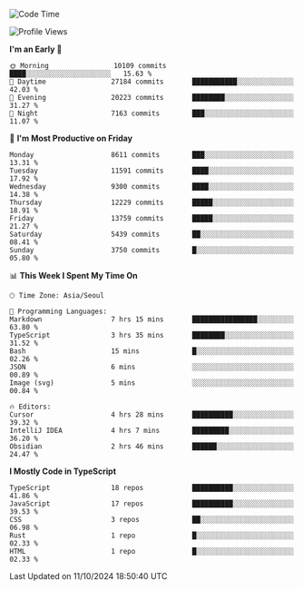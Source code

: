 <!--START_SECTION:waka-->
![Code Time](http://img.shields.io/badge/Code%20Time-6%2C785%20hrs%2021%20mins-blue)

![Profile Views](http://img.shields.io/badge/Profile%20Views-0-blue)

**I'm an Early 🐤** 

```text
🌞 Morning                10109 commits       ████░░░░░░░░░░░░░░░░░░░░░   15.63 % 
🌆 Daytime                27184 commits       ███████████░░░░░░░░░░░░░░   42.03 % 
🌃 Evening                20223 commits       ████████░░░░░░░░░░░░░░░░░   31.27 % 
🌙 Night                  7163 commits        ███░░░░░░░░░░░░░░░░░░░░░░   11.07 % 
```
📅 **I'm Most Productive on Friday** 

```text
Monday                   8611 commits        ███░░░░░░░░░░░░░░░░░░░░░░   13.31 % 
Tuesday                  11591 commits       ████░░░░░░░░░░░░░░░░░░░░░   17.92 % 
Wednesday                9300 commits        ████░░░░░░░░░░░░░░░░░░░░░   14.38 % 
Thursday                 12229 commits       █████░░░░░░░░░░░░░░░░░░░░   18.91 % 
Friday                   13759 commits       █████░░░░░░░░░░░░░░░░░░░░   21.27 % 
Saturday                 5439 commits        ██░░░░░░░░░░░░░░░░░░░░░░░   08.41 % 
Sunday                   3750 commits        █░░░░░░░░░░░░░░░░░░░░░░░░   05.80 % 
```


📊 **This Week I Spent My Time On** 

```text
🕑︎ Time Zone: Asia/Seoul

💬 Programming Languages: 
Markdown                 7 hrs 15 mins       ████████████████░░░░░░░░░   63.80 % 
TypeScript               3 hrs 35 mins       ████████░░░░░░░░░░░░░░░░░   31.52 % 
Bash                     15 mins             █░░░░░░░░░░░░░░░░░░░░░░░░   02.26 % 
JSON                     6 mins              ░░░░░░░░░░░░░░░░░░░░░░░░░   00.89 % 
Image (svg)              5 mins              ░░░░░░░░░░░░░░░░░░░░░░░░░   00.84 % 

🔥 Editors: 
Cursor                   4 hrs 28 mins       ██████████░░░░░░░░░░░░░░░   39.32 % 
IntelliJ IDEA            4 hrs 7 mins        █████████░░░░░░░░░░░░░░░░   36.20 % 
Obsidian                 2 hrs 46 mins       ██████░░░░░░░░░░░░░░░░░░░   24.47 % 
```

**I Mostly Code in TypeScript** 

```text
TypeScript               18 repos            ██████████░░░░░░░░░░░░░░░   41.86 % 
JavaScript               17 repos            ██████████░░░░░░░░░░░░░░░   39.53 % 
CSS                      3 repos             ██░░░░░░░░░░░░░░░░░░░░░░░   06.98 % 
Rust                     1 repo              █░░░░░░░░░░░░░░░░░░░░░░░░   02.33 % 
HTML                     1 repo              █░░░░░░░░░░░░░░░░░░░░░░░░   02.33 % 
```




 Last Updated on 11/10/2024 18:50:40 UTC
<!--END_SECTION:waka-->
